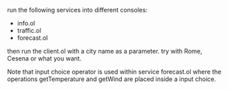 run the following services into different consoles:
- info.ol
- traffic.ol
- forecast.ol

then run the client.ol with a city name as a parameter.
try with Rome, Cesena or what you want.

Note that input choice operator is used within service forecast.ol where
the operations getTemperature and getWind are placed inside a input choice.
